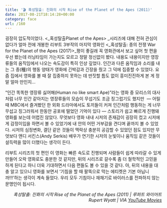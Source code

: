 ```yaml
---
title: '🎬 혹성탈출: 진화의 시작 Rise of the Planet of the Apes (2011)'
date: 2017-08-21T18:14:28+00:00
category: face
url: /160
---
```


굉장히 압도적이었다. <_혹성탈출Planet of the Apes>&nbsp;_시리즈에 대해 전혀 관심이 없다가 얼마 전에 개봉한 리부트 3부작의 마지막 영화인 <_혹성탈출: 종의 전쟁 War for the Planet of the Apes (2017)>_평이 좋길래 꼭 영화관에서 보고 싶어 첫 편을 우선 봤는데 러닝타임이 가는지도 모르고 정말 정신없이 봤다. 내용도 내용이지만 영장류들의 움직임에서 나오는 속도감이 특히 인상 깊었다. 인간과 다른 움직임과 소리를 내는 그 종(種)의 행동 양태가 영화에 긴박감과 긴장을 줬고 그 덕에 집중할 수 있었다. 요즘 집에서 영화를 볼 때 잘 집중하지 못하는 데 딴짓할 틈도 없이 흥미진진하게 본 게 정말 얼마 만인지&#8230;

&#8220;인간 똑똑한 영장류 싫어해(Human no like smart Ape)&#8221;라는 영화 중 모리스의 대사처럼 너무 인간 같아지는 영장류들의 모습이 무섭기도 조금 징그럽기도 했지만 &nbsp;— 어릴때 MBC에서 즐겨봤던 한 외화 드라마에서도 토끼들이 커져 인간처럼 행동하는 게 너무 무섭고 징그러워서 한동안 공포에 떨었던 기억이 있다 —&nbsp;스토리가 쉽고 빠르게 진행돼 영화를 보는데 어렵진 않았다. 무엇보다 영화 내내&nbsp;시저의 존재감이 굉장히 컸고 시저에게 감정이입을 하면서 볼 수 있었기에 내 안의 어떤 거부감을 견디며 끝까지 볼 수 있었다. 시저의 심정변화, 결단 같은 것들이 맥락상 충분히 공감할 수 있었던 점도 있지만 무엇보다&nbsp;앤디 서킨스(Andy Serkis) 배우가 연기한 시저의 눈빛이나 움직임 같은 것들이 설득력을 많이 더했다는 생각이 든다.

리부트 시리즈의 첫 편인 이 영화는 빠른 속도로 진행되며 사람들이 쉽게 따라갈 수 있게 만들어 오락 영화로도 충분한 것 같지만, 뒤의 시리즈로 갈수록 좀 더 철학적인 고민을 하게 된다고 하니 더욱 기대하면서 다음 편들도 볼 수 있을 것 같다. 아, 뒤의 내용을 대충 알고 있으니 영화를 보면서 &#8216;기침을 할 때 팔뚝으로 막는 에티켓은 기본 아닙니까!!!&#8217;하는 생각이 계속 들었다. 우리 모두 기침이나 재채기로 바이러스를 전파하지 않는 문명인이 됩시다.

<p style="text-align:right">
  <em>혹성탈출: 진화의 시작 Rise of the Planet of the Apes (2011) | 루퍼트 와이어트 Rupert Wyatt | VIA <a rel="noreferrer noopener" href="https://www.youtube.com/channel/UClgRkhTL3_hImCAmdLfDE4g" target="_blank">YouTube Movies</a></em>
</p>